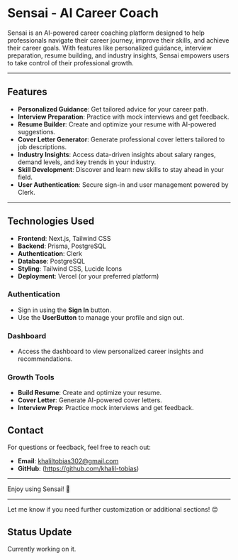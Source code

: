 # Sensai - AI Career Coach

Sensai is an AI-powered career coaching platform designed to help professionals navigate their career journey, improve their skills, and achieve their career goals. With features like personalized guidance, interview preparation, resume building, and industry insights, Sensai empowers users to take control of their professional growth.

---

## Features

- **Personalized Guidance**: Get tailored advice for your career path.
- **Interview Preparation**: Practice with mock interviews and get feedback.
- **Resume Builder**: Create and optimize your resume with AI-powered suggestions.
- **Cover Letter Generator**: Generate professional cover letters tailored to job descriptions.
- **Industry Insights**: Access data-driven insights about salary ranges, demand levels, and key trends in your industry.
- **Skill Development**: Discover and learn new skills to stay ahead in your field.
- **User Authentication**: Secure sign-in and user management powered by Clerk.

---

## Technologies Used

- **Frontend**: Next.js, Tailwind CSS
- **Backend**: Prisma, PostgreSQL
- **Authentication**: Clerk
- **Database**: PostgreSQL
- **Styling**: Tailwind CSS, Lucide Icons
- **Deployment**: Vercel (or your preferred platform)



### Authentication
- Sign in using the **Sign In** button.
- Use the **UserButton** to manage your profile and sign out.

### Dashboard
- Access the dashboard to view personalized career insights and recommendations.

### Growth Tools
- **Build Resume**: Create and optimize your resume.
- **Cover Letter**: Generate AI-powered cover letters.
- **Interview Prep**: Practice mock interviews and get feedback.


## Contact

For questions or feedback, feel free to reach out:

- **Email**: khaliltobias302@gmail.com
- **GitHub**: (https://github.com/khalil-tobias)

---

Enjoy using Sensai! 🚀

---

Let me know if you need further customization or additional sections! 😊

## Status Update 
Currently working on it. 
